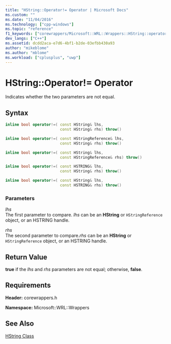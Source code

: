 ```yaml
---
title: "HString::Operator!= Operator | Microsoft Docs"
ms.custom: ""
ms.date: "11/04/2016"
ms.technology: ["cpp-windows"]
ms.topic: "reference"
f1_keywords: ["corewrappers/Microsoft::WRL::Wrappers::HString::operator!="]
dev_langs: ["C++"]
ms.assetid: dcdd2aca-e7d6-4bf1-b2de-03efbb430a93
author: "mikeblome"
ms.author: "mblome"
ms.workload: ["cplusplus", "uwp"]
---
```

# HString::Operator!= Operator

Indicates whether the two parameters are not equal.

## Syntax

```cpp
inline bool operator!=( const HString& lhs,
                        const HString& rhs) throw()

inline bool operator!=( const HStringReference& lhs,
                        const HString& rhs) throw()

inline bool operator!=( const HString& lhs,
                        const HStringReference& rhs) throw()

inline bool operator!=( const HSTRING& lhs,
                        const HString& rhs) throw()

inline bool operator!=( const HString& lhs,
                        const HSTRING& rhs) throw()  
```

### Parameters

*lhs*  
The first parameter to compare. *lhs* can be an **HString** or `HStringReference` object, or an HSTRING handle.

*rhs*  
The second parameter to compare.*rhs* can be an **HString** or `HStringReference` object, or an HSTRING handle.

## Return Value

**true** if the *lhs* and *rhs* parameters are not equal; otherwise, **false**.

## Requirements

**Header:** corewrappers.h

**Namespace:** Microsoft::WRL::Wrappers

## See Also

[HString Class](../windows/hstring-class.md)